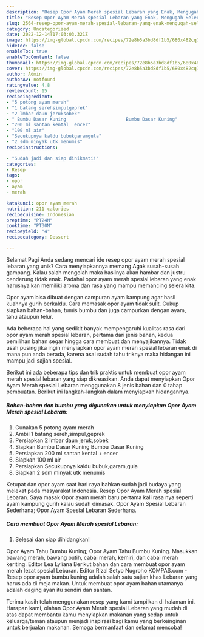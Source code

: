 ```yaml
---
description: "Resep Opor Ayam Merah spesial Lebaran yang Enak, Mengugah Selera"
title: "Resep Opor Ayam Merah spesial Lebaran yang Enak, Mengugah Selera"
slug: 2564-resep-opor-ayam-merah-spesial-lebaran-yang-enak-mengugah-selera
category: Uncategorized
date: 2022-12-14T17:03:03.321Z
image: https://img-global.cpcdn.com/recipes/72e8b5a3bd8df1b5/680x482cq70/opor-ayam-merah-spesial-lebaran-foto-resep-utama.jpg
hideToc: false
enableToc: true
enableTocContent: false
thumbnail: https://img-global.cpcdn.com/recipes/72e8b5a3bd8df1b5/680x482cq70/opor-ayam-merah-spesial-lebaran-foto-resep-utama.jpg
cover: https://img-global.cpcdn.com/recipes/72e8b5a3bd8df1b5/680x482cq70/opor-ayam-merah-spesial-lebaran-foto-resep-utama.jpg
author: Admin
authorAv: notfound
ratingvalue: 4.8
reviewcount: 15
recipeingredient:
- "5 potong ayam merah"
- "1 batang serehsimpulgeprek"
- "2 lmbar daun jeruksobek"
- " Bumbu Dasar Kuning                      Bumbu Dasar Kuning"
- "200 ml santan kental  encer"
- "100 ml air"
- "Secukupnya kaldu bubukgaramgula"
- "2 sdm minyak utk menumis"
recipeinstructions:

- "Sudah jadi dan siap dinikmati!"
categories:
- Resep
tags:
- opor
- ayam
- merah

katakunci: opor ayam merah 
nutrition: 211 calories
recipecuisine: Indonesian
preptime: "PT24M"
cooktime: "PT30M"
recipeyield: "4"
recipecategory: Dessert

---
```



Selamat Pagi Anda sedang mencari ide resep opor ayam merah spesial lebaran yang unik? Cara menyiapkannya memang Agak susah-susah gampang. Kalau salah mengolah maka hasilnya akan hambar dan justru cenderung tidak enak. Padahal opor ayam merah spesial lebaran yang enak harusnya kan memiliki aroma dan rasa yang mampu memancing selera kita.


Opor ayam bisa dibuat dengan campuran ayam kampung agar hasil kuahnya gurih berkaldu. Cara memasak opor ayam tidak sulit. Cukup siapkan bahan-bahan, tumis bumbu dan juga campurkan dengan ayam, tahu ataupun telur.

Ada beberapa hal yang sedikit banyak mempengaruhi kualitas rasa dari opor ayam merah spesial lebaran, pertama dari jenis bahan, kedua pemilihan bahan segar hingga cara membuat dan menyajikannya. Tidak usah pusing jika ingin menyiapkan opor ayam merah spesial lebaran enak di mana pun anda berada, karena asal sudah tahu triknya maka hidangan ini mampu jadi sajian spesial.


Berikut ini ada beberapa tips dan trik praktis untuk membuat opor ayam merah spesial lebaran yang siap dikreasikan. Anda dapat menyiapkan Opor Ayam Merah spesial Lebaran menggunakan 8 jenis bahan dan 0 tahap pembuatan. Berikut ini langkah-langkah dalam menyiapkan hidangannya.

<!--inarticleads1-->

##### Bahan-bahan dan bumbu yang digunakan untuk menyiapkan Opor Ayam Merah spesial Lebaran:

1. Gunakan 5 potong ayam merah
1. Ambil 1 batang sereh,simpul,geprek
1. Persiapkan 2 lmbar daun jeruk,sobek
1. Siapkan  Bumbu Dasar Kuning                      Bumbu Dasar Kuning
1. Persiapkan 200 ml santan kental + encer
1. Siapkan 100 ml air
1. Persiapkan Secukupnya kaldu bubuk,garam,gula
1. Siapkan 2 sdm minyak utk menumis


Ketupat dan opor ayam saat hari raya bahkan sudah jadi budaya yang melekat pada masyarakat Indonesia. Resep Opor Ayam Merah spesial Lebaran. Saya masak Opor ayam merah baru pertama kali rasa nya seperti ayam kampung gurih kalau sudah dimasak. Opor Ayam Spesial Lebaran Sederhana; Opor Ayam Spesial Lebaran Sederhana. 

<!--inarticleads2-->

##### Cara membuat Opor Ayam Merah spesial Lebaran:


1. Selesai dan siap dihidangkan!

Opor Ayam Tahu Bumbu Kuning; Opor Ayam Tahu Bumbu Kuning. Masukkan bawang merah, bawang putih, cabai merah, kemiri, dan cabai merah keriting. Editor Lea Lyliana Berikut bahan dan cara membuat opor ayam merah lezat spesial Lebaran. Editor Rizal Setyo Nugroho KOMPAS.com - Resep opor ayam bumbu kuning adalah salah satu sajian khas Lebaran yang harus ada di meja makan. Untuk membuat opor ayam bahan utamanya adalah daging ayan itu sendiri dan santan. 

Terima kasih telah menggunakan resep yang kami tampilkan di halaman ini. Harapan kami, olahan Opor Ayam Merah spesial Lebaran yang mudah di atas dapat membantu kamu menyiapkan makanan yang sedap untuk keluarga/teman ataupun menjadi inspirasi bagi kamu yang berkeinginan untuk berjualan makanan. Semoga bermanfaat dan selamat mencoba!
